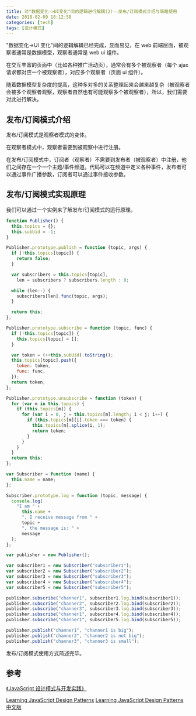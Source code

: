```yaml
---
title: 对"数据变化->UI变化"间的逻辑进行解耦(2)--发布/订阅模式介绍与简略使用
date: 2018-02-09 18:12:58
categories: [tech]
tags: [设计模式]
---
```


"数据变化->UI 变化"间的逻辑解耦已经完成，显而易见，在 web 前端层面，被观察者通常是数据模型，观察者通常是 web ui 组件。

在交互丰富的页面中（比如各种推广活动页），通常会有多个被观察者（每个 ajax 请求都对应一个被观察者），对应多个观察者（页面 ui 组件）。

随着数据模型复杂度的提高，这种多对多的关系整理起来会越来越复杂（被观察者会被多个观察者观察，观察者自然也有可能观察多个被观察者），所以，我们需要对此进行解决。
<escape><!-- more --></escape>

## 发布/订阅模式介绍

发布/订阅模式是观察者模式的变体。

在观察者模式中，观察者需要到被观察中进行注册。

在发布/订阅模式中，订阅者（观察者）不需要到发布者（被观察者）中注册，他们之间存在一个一个主题/事件频道。代码可以在频道中定义各种事件，发布者可以通过事件广播参数，订阅者可以通过事件接收参数。

## 发布/订阅模式实现原理

我们可以通过一个实例来了解发布/订阅模式的运行原理。

```javascript
function Publisher() {
  this.topics = {};
  this.subUid = -1;
}

Publisher.prototype.publish = function (topic, args) {
  if (!this.topics[topic]) {
    return false;
  }

  var subscribers = this.topics[topic],
    len = subscribers ? subscribers.length : 0;

  while (len--) {
    subscribers[len].func(topic, args);
  }

  return this;
};

Publisher.prototype.subscribe = function (topic, func) {
  if (!this.topics[topic]) {
    this.topics[topic] = [];
  }

  var token = (++this.subUid).toString();
  this.topics[topic].push({
    token: token,
    func: func,
  });
  return token;
};

Publisher.prototype.unsubscribe = function (token) {
  for (var m in this.topics) {
    if (this.topics[m]) {
      for (var i = 0, j = this.topics[m].length; i < j; i++) {
        if (this.topics[m][i].token === token) {
          this.topics[m].splice(i, 1);
          return token;
        }
      }
    }
  }
  return this;
};

var Subscriber = function (name) {
  this.name = name;
};

Subscriber.prototype.log = function (topic, message) {
  console.log(
    "I am " +
      this.name +
      ", I receive message from " +
      topic +
      ", the message is: " +
      message
  );
};

var publisher = new Publisher();

var subscriber1 = new Subscriber("subscriber1");
var subscriber2 = new Subscriber("subscriber2");
var subscriber3 = new Subscriber("subscriber3");
var subscriber4 = new Subscriber("subscriber4");
var subscriber5 = new Subscriber("subscriber5");

publisher.subscribe("channer1", subscriber1.log.bind(subscriber1));
publisher.subscribe("channer2", subscriber2.log.bind(subscriber2));
publisher.subscribe("channer3", subscriber3.log.bind(subscriber3));
publisher.subscribe("channer1", subscriber4.log.bind(subscriber4));
publisher.subscribe("channer1", subscriber5.log.bind(subscriber5));

publisher.publish("channer1", "channer1 is big");
publisher.publish("channer2", "channer2 is not big");
publisher.publish("channer3", "channer3 is small");
```

发布/订阅模式使用方式简述完毕。

## 参考

[《JavaScript 设计模式与开发实践》](https://book.douban.com/subject/26382780/)

[Learning JavaScript Design Patterns](https://addyosmani.com/resources/essentialjsdesignpatterns/book/)
[Learning JavaScript Design Patterns 中文版](http://www.oschina.net/translate/learning-javascript-design-patterns#introduction)

